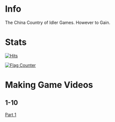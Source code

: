 # Info
The China Country of Idler Games. However to Gain.

# Stats
[![Hits](https://hits.sh/github.com/CanadaGames215/Chinese-Idle.svg?style=for-the-badge)](https://hits.sh/github.com/CanadaGames215/Chinese-Idle/)

<a href="https://info.flagcounter.com/uXGP"><img src="https://s11.flagcounter.com/countxl/uXGP/bg_FFFFFF/txt_000000/border_CCCCCC/columns_8/maxflags_250/viewers_Chinese+Idle+Visitors/labels_1/pageviews_1/flags_0/percent_0/" alt="Flag Counter" border="0"></a>

# Making Game Videos
## 1-10
[Part 1](https://youtu.be/h4AHxz4Rmeg)
